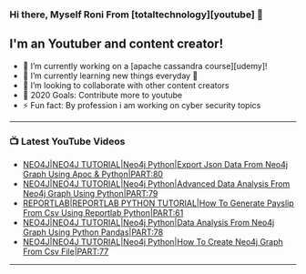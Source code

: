 ### Hi there, Myself Roni From [totaltechnology][youtube] 👋

## I'm an Youtuber and content creator!
- 🔭 I’m currently working on a [apache cassandra course][udemy]!
- 🌱 I’m currently learning new things everyday 🤣
- 👯 I’m looking to collaborate with other content creators
- 🥅 2020 Goals: Contribute more to youtube
- ⚡ Fun fact: By profession i am working on cyber security topics



---

### 📺 Latest YouTube Videos
<!-- YOUTUBE:START -->
- [NEO4J|NEO4J TUTORIAL|Neo4j Python|Export Json Data From Neo4j Graph Using Apoc & Python|PART:80](https://www.youtube.com/watch?v=dgVEYijLJG4)
- [NEO4J|NEO4J TUTORIAL|Neo4j Python|Advanced Data Analysis From Neo4j Graph Using Python|PART:79](https://www.youtube.com/watch?v=lk3LvJJZLKM)
- [REPORTLAB|REPORTLAB PYTHON TUTORIAL|How To Generate Payslip From Csv Using Reportlab Python|PART:61](https://www.youtube.com/watch?v=ogeZl_LqmqE)
- [NEO4J|NEO4J TUTORIAL|Neo4j Python|Data Analysis From Neo4j Graph Using Python Pandas|PART:78](https://www.youtube.com/watch?v=7pPxNAdQouw)
- [NEO4J|NEO4J TUTORIAL|Neo4j Python|How To Create Neo4j Graph From Csv File|PART:77](https://www.youtube.com/watch?v=Pp-3-Vp3J-c)
<!-- YOUTUBE:END -->

---


